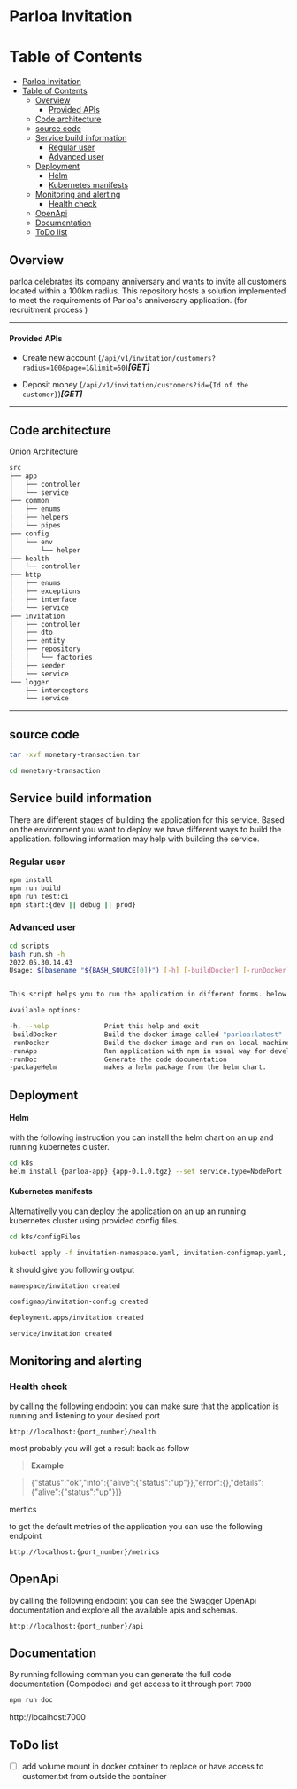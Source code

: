 # Parloa Invitation

# Table of Contents

- [Parloa Invitation](#parloa-invitation)
- [Table of Contents](#table-of-contents)
  - [Overview](#overview)
      - [Provided APIs](#provided-apis)
  - [Code architecture](#code-architecture)
  - [source code](#source-code)
  - [Service build information](#service-build-information)
    - [Regular user](#regular-user)
    - [Advanced user](#advanced-user)
  - [Deployment](#deployment)
      - [Helm](#helm)
      - [Kubernetes manifests](#kubernetes-manifests)
  - [Monitoring and alerting](#monitoring-and-alerting)
    - [Health check](#health-check)
  - [OpenApi](#openapi)
  - [Documentation](#documentation)
  - [ToDo list](#todo-list)

## Overview

parloa celebrates its company anniversary and wants to invite all customers located within a 100km radius. This repository hosts a solution implemented to meet the requirements of Parloa's anniversary application. (for recruitment process )

---

#### Provided APIs

- Create new account (`/api/v1/invitation/customers?radius=100&page=1&limit=50`)***[GET]***

- Deposit money (`/api/v1/invitation/customers?id={Id of the customer}`)***[GET]***

---

## Code architecture

Onion Architecture

```bash
src
├── app
│   ├── controller
│   └── service
├── common
│   ├── enums
│   ├── helpers
│   └── pipes
├── config
│   └── env
│       └── helper
├── health
│   └── controller
├── http
│   ├── enums
│   ├── exceptions
│   ├── interface
│   └── service
├── invitation
│   ├── controller
│   ├── dto
│   ├── entity
│   ├── repository
│   │   └── factories
│   ├── seeder
│   └── service
└── logger
    ├── interceptors
    └── service
```

---

## source code

```bash
tar -xvf monetary-transaction.tar

cd monetary-transaction
```

## Service build information

There are different stages of building the application for this service. Based on the environment you want to deploy we have different ways to build the application. following information may help with building the service.

### Regular user

```bash
npm install
npm run build
npm run test:ci
npm start:{dev || debug || prod}
```

### Advanced user

```bash
cd scripts
bash run.sh -h
2022.05.30.14.43
Usage: $(basename "${BASH_SOURCE[0]}") [-h] [-buildDocker] [-runDocker] [-runApp] [-runDoc] [-packageHelm]


This script helps you to run the application in different forms. below you can get the full list of available options.

Available options:

-h, --help              Print this help and exit
-buildDocker            Build the docker image called "parloa:latest"
-runDocker              Build the docker image and run on local machine
-runApp                 Run application with npm in usual way for development
-runDoc                 Generate the code documentation
-packageHelm            makes a helm package from the helm chart.
```

## Deployment

#### Helm

with the following instruction you can install the helm chart on an up and running kubernetes cluster.

```bash
cd k8s
helm install {parloa-app} {app-0.1.0.tgz} --set service.type=NodePort
```

#### Kubernetes manifests

Alternativelly you can deploy the application on an up an running kubernetes cluster using provided config files.

```bash
cd k8s/configFiles

kubectl apply -f invitation-namespace.yaml, invitation-configmap.yaml, invitation-deployment.yaml, invitation-service.yaml
```

it should give you following output

```bash
namespace/invitation created

configmap/invitation-config created

deployment.apps/invitation created

service/invitation created
```

## Monitoring and alerting

### Health check

by calling the following endpoint you can make sure that the application is running and listening to your desired port

`http://localhost:{port_number}/health`

most probably you will get a result back as follow

> **Example**

> {"status":"ok","info":{"alive":{"status":"up"}},"error":{},"details":{"alive":{"status":"up"}}}

mertics

to get the default metrics of the application you can use the following endpoint

`http://localhost:{port_number}/metrics`

## OpenApi

by calling the following endpoint you can see the Swagger OpenApi documentation and explore all the available apis and schemas.

`http://localhost:{port_number}/api`

## Documentation

By running following comman you can generate the full code documentation (Compodoc) and get access to it through port `7000`

```bash
npm run doc
```

http://localhost:7000

## ToDo list

- [ ] add volume mount in docker cotainer to replace or have access to customer.txt from outside the container

